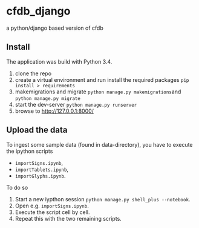 # cfdb_django

a python/django based version of cfdb

## Install
The application was build with Python 3.4.

1. clone the repo
2. create a virtual environment and run install the required packages `pip install > requirements`
3. makemigrations and migrate `python manage.py makemigrations`and `python manage.py migrate`
4. start the dev-server `python manage.py runserver`
5. browse to http://127.0.0.1:8000/

## Upload the data
To ingest some sample data (found in data-directory), you have to execute the ipython scripts
 
* `importSigns.ipynb`,
* `importTablets.ipynb`, 
* `importGlyphs.ipynb`. 

To do so

1. Start a new iypthon session `python manage.py shell_plus --notebook`.
2. Open e.g. `importSigns.ipynb`.
3. Execute the script cell by cell. 
4. Repeat this with the two remaining scripts. 